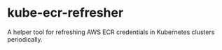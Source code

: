 # kube-ecr-refresher
A helper tool for refreshing AWS ECR credentials in Kubernetes clusters periodically.
